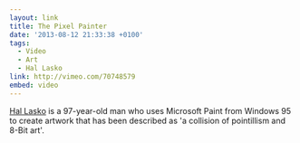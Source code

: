 ```yaml
---
layout: link
title: The Pixel Painter
date: '2013-08-12 21:33:38 +0100'
tags:
  - Video
  - Art
  - Hal Lasko
link: http://vimeo.com/70748579
embed: video
---
```

[Hal Lasko][1] is a 97-year-old man who uses Microsoft Paint from Windows 95 to create artwork that has been described as 'a collision of pointillism and 8-Bit art'.

[1]: http://hallasko.com/